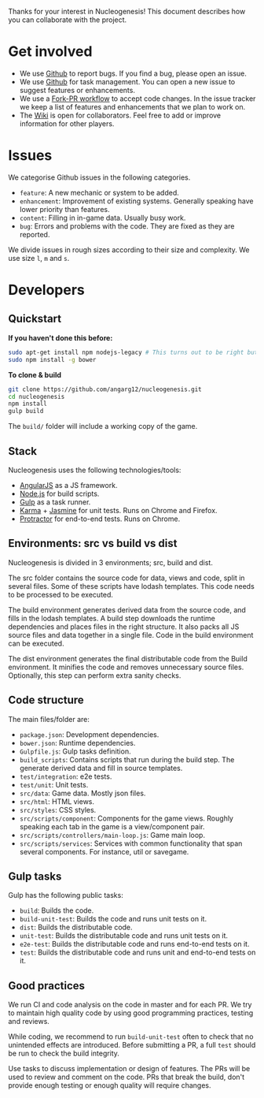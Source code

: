Thanks for your interest in Nucleogenesis! This document describes how you can collaborate with the project.

# Get involved

* We use [Github](https://github.com/angarg12/nucleogenesis/issues) to report bugs. If you find a bug, please open an issue.
* We use [Github](https://github.com/angarg12/nucleogenesis/issues) for task management. You can open a new issue to suggest features or enhancements.
* We use a [Fork-PR workflow](https://gist.github.com/Chaser324/ce0505fbed06b947d962) to accept code changes. In the issue tracker we keep a list of features and enhancements that we plan to work on.
* The [Wiki](https://github.com/angarg12/nucleogenesis/wiki) is open for collaborators. Feel free to add or improve information for other players.

# Issues

We categorise Github issues in the following categories.

* `feature`: A new mechanic or system to be added.
* `enhancement`: Improvement of existing systems. Generally speaking have lower priority than features.
* `content`: Filling in in-game data. Usually busy work.
* `bug`: Errors and problems with the code. They are fixed as they are reported.

We divide issues in rough sizes according to their size and complexity. We use size `l`, `m` and `s`.

# Developers

## Quickstart
    
**If you haven't done this before:**

```bash
sudo apt-get install npm nodejs-legacy # This turns out to be right but it feels *so wrong*
sudo npm install -g bower
```

**To clone & build**

```bash
git clone https://github.com/angarg12/nucleogenesis.git
cd nucleogenesis
npm install
gulp build
```
The `build/` folder will include a working copy of the game.

## Stack

Nucleogenesis uses the following technologies/tools:

* [AngularJS](https://angularjs.org/) as a JS framework.
* [Node.js](https://nodejs.org/en/) for build scripts.
* [Gulp](http://gulpjs.com/) as a task runner.
* [Karma](https://karma-runner.github.io/1.0/index.html) + [Jasmine](https://jasmine.github.io/) for unit tests. Runs on Chrome and Firefox.
* [Protractor](http://www.protractortest.org/) for end-to-end tests. Runs on Chrome.

## Environments: src vs build vs dist

Nucleogenesis is divided in 3 environments; src, build and dist.

The src folder contains the source code for data, views and code, split in several files. Some of these scripts have lodash templates. This code needs to be processed to be executed.

The build environment generates derived data from the source code, and fills in the lodash templates. A build step downloads the runtime dependencies and places files in the right structure. It also packs all JS source files and data together in a single file. Code in the build environment can be executed. 

The dist environment generates the final distributable code from the Build environment. It minifies the code and removes unnecessary source files. Optionally, this step can perform extra sanity checks.

## Code structure

The main files/folder are:

* `package.json`: Development dependencies.
* `bower.json`: Runtime dependencies.
* `Gulpfile.js`: Gulp tasks definition.
* `build_scripts`: Contains scripts that run during the build step. The generate derived data and fill in source templates.
* `test/integration`: e2e tests.
* `test/unit`: Unit tests.
* `src/data`: Game data. Mostly json files.
* `src/html`: HTML views.
* `src/styles`: CSS styles.
* `src/scripts/component`: Components for the game views. Roughly speaking each tab in the game is a view/component pair.
* `src/scripts/controllers/main-loop.js`: Game main loop. 
* `src/scripts/services`: Services with common functionality that span several components. For instance, util or savegame. 

## Gulp tasks

Gulp has the following public tasks:

* `build`: Builds the code.
* `build-unit-test`: Builds the code and runs unit tests on it.
* `dist`: Builds the distributable code.
* `unit-test`: Builds the distributable code and runs unit tests on it.
* `e2e-test`: Builds the distributable code and runs end-to-end tests on it.
* `test`: Builds the distributable code and runs unit and end-to-end tests on it.

## Good practices

We run CI and code analysis on the code in master and for each PR. We try to maintain high quality code by using good programming practices, testing and reviews.

While coding, we recommend to run `build-unit-test` often to check that no unintended effects are introduced. Before submitting a PR, a full `test` should be run to check the build integrity.

Use tasks to discuss implementation or design of features. The PRs will be used to review and comment on the code. PRs that break the build, don't provide enough testing or enough quality will require changes.
